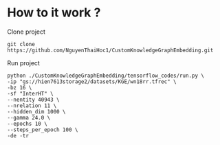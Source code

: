 # How to it work ?

Clone project
```
git clone https://github.com/NguyenThaiHoc1/CustomKnowledgeGraphEmbedding.git
```

Run project
```
python ./CustomKnowledgeGraphEmbedding/tensorflow_codes/run.py \
-ip "gs://hien7613storage2/datasets/KGE/wn18rr.tfrec" \
-bz 16 \
-sf "InterHT" \
--nentity 40943 \
--nrelation 11 \
--hidden_dim 1000 \
--gamma 24.0 \
--epochs 10 \
--steps_per_epoch 100 \
-de -tr
```
